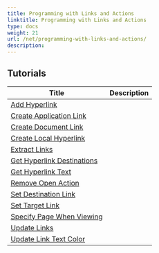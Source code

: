 ```yaml
---
title: Programming with Links and Actions
linktitle: Programming with Links and Actions
type: docs
weight: 21
url: /net/programming-with-links-and-actions/
description: 
---
```


## Tutorials
| Title | Description |
| --- | --- | 
| [Add Hyperlink](./add-hyperlink/) |  |  
| [Create Application Link](./create-application-link/) |  |  
| [Create Document Link](./create-document-link/) |  |  
| [Create Local Hyperlink](./create-local-hyperlink/) |  |  
| [Extract Links](./extract-links/) |  |  
| [Get Hyperlink Destinations](./get-hyperlink-destinations/) |  |  
| [Get Hyperlink Text](./get-hyperlink-text/) |  |  
| [Remove Open Action](./remove-open-action/) |  |  
| [Set Destination Link](./set-destination-link/) |  |  
| [Set Target Link](./set-target-link/) |  |  
| [Specify Page When Viewing](./specify-page-when-viewing/) |  |  
| [Update Links](./update-links/) |  |  
| [Update Link Text Color](./update-link-text-color/) |  |  
